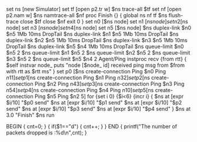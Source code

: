 set ns [new Simulator]
set tf [open p2.tr w]
$ns trace-all $tf
set nf [open p2.nam w]
$ns namtrace-all $nf
proc Finish {} {
    global ns nf tf
    $ns flush-trace
    close $tf
    close $nf
    exit 0
}
set n0 [$ns node]
set n1 [$ns node]
set n2 [$ns node]
set n3 [$ns node]
set n4 [$ns node]
set n5 [$ns node]
$ns duplex-link $n0 $n5 1Mb 10ms DropTail
$ns duplex-link $n1 $n5 1Mb 10ms DropTail
$ns duplex-link $n2 $n5 1Mb 10ms DropTail
$ns duplex-link $n3 $n5 1Mb 10ms DropTail
$ns duplex-link $n5 $n4 1Mb 10ms DropTail
$ns queue-limit $n0 $n5 2
$ns queue-limit $n1 $n5 2
$ns queue-limit $n2 $n5 2
$ns queue-limit $n3 $n5 2
$ns queue-limit $n5 $n4 2
Agent/Ping instproc recv {from rtt} {
$self instvar node_
puts "node [$node_ id] received ping msg from $from with rtt as $rtt ms"
}
set p0 [$ns create-connection Ping $n0 Ping $n1 1]
set p1 [$ns create-connection Ping $n1 Ping $n3 2]
set p2 [$ns create-connection Ping $n2 Ping $n4 3]
set p3 [$ns create-connection Ping $n3 Ping $n5 4]
set p4 [$ns create-connection Ping $n4 Ping $n1 0]
set p5 [$ns create-connection Ping $n5 Ping $n2 5]
for {set i 0} {$i<6} {incr i} {
$ns at [expr $i/10] "$p0 send"
$ns at [expr $i/10] "$p1 send"
$ns at [expr $i/10] "$p2 send"
$ns at [expr $i/10] "$p3 send"
$ns at [expr $i/10] "$p4 send"
}
$ns at 3.0 "Finish"
$ns run


BEGIN {
    cnt=0;
}
{
 if($1=="d")
 {
  cnt++;
 }
}
END {
    printf("The number of packets dropped is :%d\n",cnt);
}
